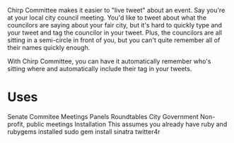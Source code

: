 Chirp Committee makes it easier to "live tweet" about an event. Say you're at your local city council meeting. You'd like to tweet about what the councilors are saying about your fair city, but it's hard to quickly type and your tweet and tag the councilor in your tweet. Plus, the councilors are all sitting in a semi-circle in front of you, but you can't quite remember all of their names quickly enough.

With Chirp Committee, you can have it automatically remember who's sitting where and automatically include their tag in your tweets.

Uses
====

Senate Commitee Meetings
Panels
Roundtables
City Government
Non-profit, public meetings
Installation
This assumes you already have ruby and rubygems installed
    sudo gem install sinatra twitter4r
